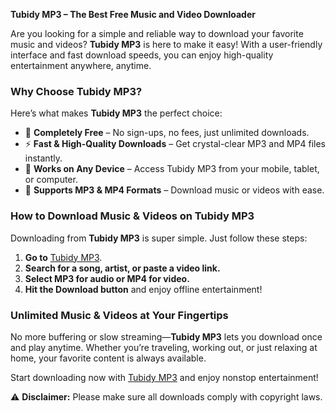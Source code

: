 **Tubidy MP3 – The Best Free Music and Video Downloader**

Are you looking for a simple and reliable way to download your favorite music and videos? **Tubidy MP3** is here to make it easy! With a user-friendly interface and fast download speeds, you can enjoy high-quality entertainment anywhere, anytime.

### Why Choose Tubidy MP3?

Here’s what makes **Tubidy MP3** the perfect choice:

- 🎵 **Completely Free** – No sign-ups, no fees, just unlimited downloads.
- ⚡ **Fast & High-Quality Downloads** – Get crystal-clear MP3 and MP4 files instantly.
- 📲 **Works on Any Device** – Access Tubidy MP3 from your mobile, tablet, or computer.
- 🎥 **Supports MP3 & MP4 Formats** – Download music or videos with ease.

### How to Download Music & Videos on Tubidy MP3

Downloading from **Tubidy MP3** is super simple. Just follow these steps:

1. **Go to** [Tubidy MP3](https://tubidymp3.pro).
2. **Search for a song, artist, or paste a video link.**
3. **Select MP3 for audio or MP4 for video.**
4. **Hit the Download button** and enjoy offline entertainment!

### Unlimited Music & Videos at Your Fingertips

No more buffering or slow streaming—**Tubidy MP3** lets you download once and play anytime. Whether you’re traveling, working out, or just relaxing at home, your favorite content is always available.

Start downloading now with [Tubidy MP3](https://tubidymp3.pro) and enjoy nonstop entertainment!

⚠ **Disclaimer:** Please make sure all downloads comply with copyright laws.

